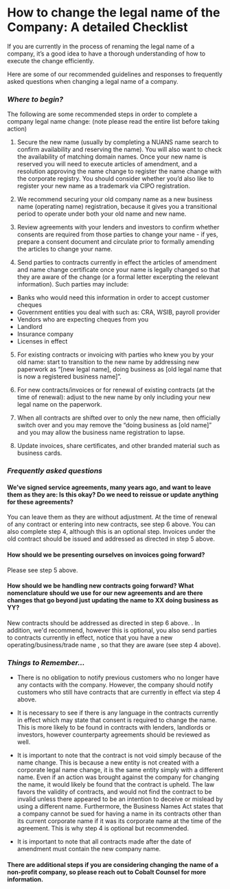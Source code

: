# How to change the legal name of the Company: A detailed Checklist

If you are currently in the process of renaming the legal name of a company, it’s a good idea to have a thorough understanding of how to execute the change efficiently. 

Here are some of our recommended guidelines and responses to frequently asked questions when changing a legal name of a company.

### _Where to begin?_
The following are some recommended steps in order to complete a company legal name change: (note please read the entire list before taking action)

1. Secure the new name (usually by completing a NUANS name search to confirm availability and reserving the name). You will also want to check the availability of matching domain names. Once your new name is reserved you will need to execute articles of amendment, and a resolution approving the name change to register the name change with the corporate registry. You should consider whether you’d also like to register your new name as a trademark via CIPO registration.

1. We recommend securing your old company name as a new business name (operating name) registration, because it gives you a transitional period to operate under both your old name and new name.

1. Review agreements with your lenders and investors to confirm whether consents are required from those parties to change your name - if yes, prepare a consent document and circulate prior to formally amending the articles to change your name. 

1. Send parties to contracts currently in effect the articles of amendment and name change certificate once your name is legally changed so that they are aware of the change (or a formal letter excerpting the relevant information).  Such parties may include:

  - Banks who would need this information in order to accept customer cheques
  - Government entities you deal with such as:  CRA, WSIB, payroll provider
  - Vendors who are expecting cheques from you
  - Landlord
  - Insurance company
  - Licenses in effect 
  

5. For existing contracts or invoicing with parties who knew you by your old name: start to transition to the new name by addressing new paperwork as “[new legal name], doing business as [old legal name that is now a registered business name]”.

21. For new contracts/invoices or for renewal of existing  contracts (at the time of renewal): adjust to the new name by only including your new legal name on the paperwork.

6. When all contracts are shifted over to only the new name, then officially switch over and you may remove the “doing business as [old name]” and you may allow the business name registration to lapse.

7. Update invoices, share certificates, and other branded material such as business cards.

### _Frequently asked questions_

#### We’ve signed service agreements, many years ago, and want to leave them as they are: Is this okay? Do we need to reissue or update anything for these agreements? 

You can leave them as they are without adjustment. At the time of renewal of any contract or entering into new contracts, see step 6 above. You can also complete step 4, although this is an optional step. Invoices under the old contract should be issued and addressed as directed in step 5 above.

#### How should we be presenting ourselves on invoices going forward? 

Please see step 5 above. 

#### How should we be handling new contracts going forward? What nomenclature should we use for our new agreements and are there changes that go beyond just updating the name to XX doing business as YY? 

New contracts should be addressed as directed in step 6 above. . In addition, we'd recommend, however this is optional,  you also send parties to contracts currently in effect, notice that you have a new operating/business/trade name , so that they are aware (see step 4 above). 

### _Things to Remember…_

+ There is no obligation to notify previous customers who no longer have any contacts with the company. However, the company should notify customers who still have contracts that are currently in effect via step 4 above. 

+ It is necessary to see if there is any language in the contracts currently in effect which may state that consent is required to change the name. This is more likely to be found in contracts with lenders, landlords or investors, however counterparty agreements should be reviewed as well. 

+ It is important to note that the contract is not void simply because of the name change. This is because a new entity is not created with a corporate legal name change, it is the same entity simply with a different name. Even if an action was brought against the company for changing the name, it would likely be found that the contract is upheld. The law favors the validity of contracts, and would not find the contract to be invalid unless there appeared to be an intention to deceive or mislead by using a different name. Furthermore, the Business Names Act states that a company cannot be sued for having a name in its contracts other than its current corporate name if it was its corporate name at the time of the agreement. This is why step 4 is optional but recommended.


		
+ It is important to note that all contracts made after the date of amendment must contain the new company name.

#### There are additional steps if you are considering changing the name of a non-profit company, so please reach out to Cobalt Counsel for more   information. 
